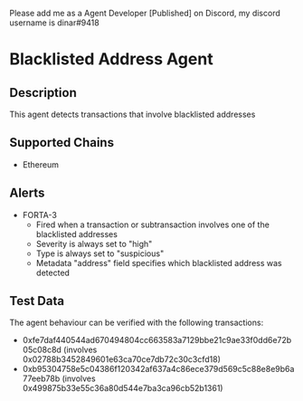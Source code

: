 Please add me as a Agent Developer [Published] on Discord, my discord username is dinar#9418
# Blacklisted Address Agent

## Description

This agent detects transactions that involve blacklisted addresses

## Supported Chains

- Ethereum

## Alerts

- FORTA-3
  - Fired when a transaction or subtransaction involves one of the blacklisted addresses
  - Severity is always set to "high"
  - Type is always set to "suspicious"
  - Metadata "address" field specifies which blacklisted address was detected

## Test Data

The agent behaviour can be verified with the following transactions:

- 0xfe7daf440544ad670494804cc663583a7129bbe21c9ae33f0dd6e72b05c08c8d (involves 0x02788b3452849601e63ca70ce7db72c30c3cfd18)
- 0xb95304758e5c04386f120342af637a4c86ece379d569c5c88e8e9b6a77eeb78b (involves 0x499875b33e55c36a80d544e7ba3ca96cb52b1361)